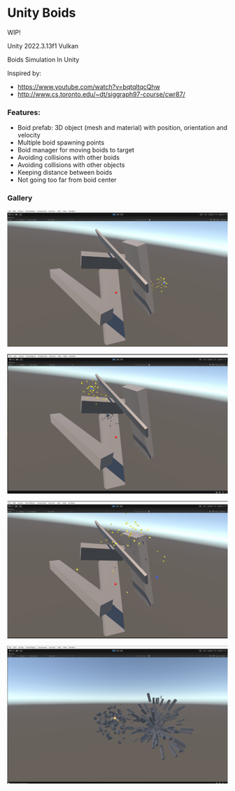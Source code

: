 # Unity Boids

WIP!

Unity 2022.3.13f1 Vulkan

Boids Simulation In Unity

Inspired by:
* https://www.youtube.com/watch?v=bqtqltqcQhw
* http://www.cs.toronto.edu/~dt/siggraph97-course/cwr87/

### Features:

* Boid prefab: 3D object (mesh and material) with position, orientation and velocity
* Multiple boid spawning points
* Boid manager for moving boids to target
* Avoiding collisions with other boids
* Avoiding collisions with other objects
* Keeping distance between boids
* Not going too far from boid center

### Gallery

![](RepoData/1.png)

![](RepoData/2.png)

![](RepoData/3.png)

![](RepoData/4.png)
